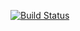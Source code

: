[![Build Status](https://app.travis-ci.com/himax82/job4j_threads.svg?branch=master)](https://app.travis-ci.com/himax82/job4j_threads)